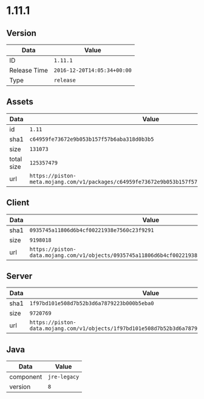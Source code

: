# 1.11.1

## Version

|**Data**        | **Value**                 |
|----------------|-------------------------|
| ID   | ```1.11.1```   |
| Release Time   | ```2016-12-20T14:05:34+00:00```   |
| Type   | ```release```   |

## Assets

|**Data**        | **Value**                 |
|----------------|-------------------------|
| id   | ```1.11```   |
| sha1   | ```c64959fe73672e9b053b157f57b6aba318d0b3b5```   |
| size   | ```131073```   |
| total size  | ```125357479```  |
| url       | ```https://piston-meta.mojang.com/v1/packages/c64959fe73672e9b053b157f57b6aba318d0b3b5/1.11.json``` |

## Client

|**Data**        | **Value**                 |
|----------------|-------------------------|
| sha1   | ```0935745a11806d6b4cf00221938e7560c23f9291```   |
| size   | ```9198018```   |
| url       | ```https://piston-data.mojang.com/v1/objects/0935745a11806d6b4cf00221938e7560c23f9291/client.jar``` |

## Server

|**Data**        | **Value**                 |
|----------------|-------------------------|
| sha1   | ```1f97bd101e508d7b52b3d6a7879223b000b5eba0```   |
| size   | ```9720769```   |
| url       | ```https://piston-data.mojang.com/v1/objects/1f97bd101e508d7b52b3d6a7879223b000b5eba0/server.jar``` |

## Java

|**Data**        | **Value**                 |
|----------------|-------------------------|
| component   | ```jre-legacy```   |
| version   | ```8```   |